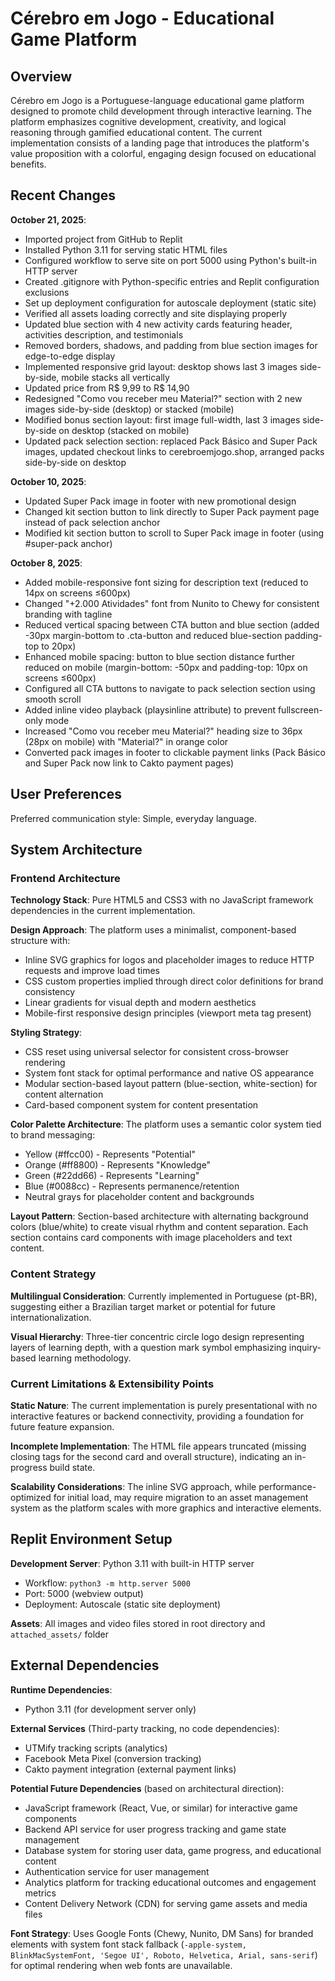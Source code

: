 # Cérebro em Jogo - Educational Game Platform

## Overview

Cérebro em Jogo is a Portuguese-language educational game platform designed to promote child development through interactive learning. The platform emphasizes cognitive development, creativity, and logical reasoning through gamified educational content. The current implementation consists of a landing page that introduces the platform's value proposition with a colorful, engaging design focused on educational benefits.

## Recent Changes

**October 21, 2025**:
- Imported project from GitHub to Replit
- Installed Python 3.11 for serving static HTML files
- Configured workflow to serve site on port 5000 using Python's built-in HTTP server
- Created .gitignore with Python-specific entries and Replit configuration exclusions
- Set up deployment configuration for autoscale deployment (static site)
- Verified all assets loading correctly and site displaying properly
- Updated blue section with 4 new activity cards featuring header, activities description, and testimonials
- Removed borders, shadows, and padding from blue section images for edge-to-edge display
- Implemented responsive grid layout: desktop shows last 3 images side-by-side, mobile stacks all vertically
- Updated price from R$ 9,99 to R$ 14,90
- Redesigned "Como vou receber meu Material?" section with 2 new images side-by-side (desktop) or stacked (mobile)
- Modified bonus section layout: first image full-width, last 3 images side-by-side on desktop (stacked on mobile)
- Updated pack selection section: replaced Pack Básico and Super Pack images, updated checkout links to cerebroemjogo.shop, arranged packs side-by-side on desktop

**October 10, 2025**:
- Updated Super Pack image in footer with new promotional design
- Changed kit section button to link directly to Super Pack payment page instead of pack selection anchor
- Modified kit section button to scroll to Super Pack image in footer (using #super-pack anchor)

**October 8, 2025**:
- Added mobile-responsive font sizing for description text (reduced to 14px on screens ≤600px)
- Changed "+2.000 Atividades" font from Nunito to Chewy for consistent branding with tagline
- Reduced vertical spacing between CTA button and blue section (added -30px margin-bottom to .cta-button and reduced blue-section padding-top to 20px)
- Enhanced mobile spacing: button to blue section distance further reduced on mobile (margin-bottom: -50px and padding-top: 10px on screens ≤600px)
- Configured all CTA buttons to navigate to pack selection section using smooth scroll
- Added inline video playback (playsinline attribute) to prevent fullscreen-only mode
- Increased "Como vou receber meu Material?" heading size to 36px (28px on mobile) with "Material?" in orange color
- Converted pack images in footer to clickable payment links (Pack Básico and Super Pack now link to Cakto payment pages)

## User Preferences

Preferred communication style: Simple, everyday language.

## System Architecture

### Frontend Architecture

**Technology Stack**: Pure HTML5 and CSS3 with no JavaScript framework dependencies in the current implementation.

**Design Approach**: The platform uses a minimalist, component-based structure with:
- Inline SVG graphics for logos and placeholder images to reduce HTTP requests and improve load times
- CSS custom properties implied through direct color definitions for brand consistency
- Linear gradients for visual depth and modern aesthetics
- Mobile-first responsive design principles (viewport meta tag present)

**Styling Strategy**: 
- CSS reset using universal selector for consistent cross-browser rendering
- System font stack for optimal performance and native OS appearance
- Modular section-based layout pattern (blue-section, white-section) for content alternation
- Card-based component system for content presentation

**Color Palette Architecture**: The platform uses a semantic color system tied to brand messaging:
- Yellow (#ffcc00) - Represents "Potential"
- Orange (#ff8800) - Represents "Knowledge"
- Green (#22dd66) - Represents "Learning"
- Blue (#0088cc) - Represents permanence/retention
- Neutral grays for placeholder content and backgrounds

**Layout Pattern**: Section-based architecture with alternating background colors (blue/white) to create visual rhythm and content separation. Each section contains card components with image placeholders and text content.

### Content Strategy

**Multilingual Consideration**: Currently implemented in Portuguese (pt-BR), suggesting either a Brazilian target market or potential for future internationalization.

**Visual Hierarchy**: Three-tier concentric circle logo design representing layers of learning depth, with a question mark symbol emphasizing inquiry-based learning methodology.

### Current Limitations & Extensibility Points

**Static Nature**: The current implementation is purely presentational with no interactive features or backend connectivity, providing a foundation for future feature expansion.

**Incomplete Implementation**: The HTML file appears truncated (missing closing tags for the second card and overall structure), indicating an in-progress build state.

**Scalability Considerations**: The inline SVG approach, while performance-optimized for initial load, may require migration to an asset management system as the platform scales with more graphics and interactive elements.

## Replit Environment Setup

**Development Server**: Python 3.11 with built-in HTTP server
- Workflow: `python3 -m http.server 5000`
- Port: 5000 (webview output)
- Deployment: Autoscale (static site deployment)

**Assets**: All images and video files stored in root directory and `attached_assets/` folder

## External Dependencies

**Runtime Dependencies**: 
- Python 3.11 (for development server only)

**External Services** (Third-party tracking, no code dependencies):
- UTMify tracking scripts (analytics)
- Facebook Meta Pixel (conversion tracking)
- Cakto payment integration (external payment links)

**Potential Future Dependencies** (based on architectural direction):
- JavaScript framework (React, Vue, or similar) for interactive game components
- Backend API service for user progress tracking and game state management
- Database system for storing user data, game progress, and educational content
- Authentication service for user management
- Analytics platform for tracking educational outcomes and engagement metrics
- Content Delivery Network (CDN) for serving game assets and media files

**Font Strategy**: Uses Google Fonts (Chewy, Nunito, DM Sans) for branded elements with system font stack fallback (`-apple-system, BlinkMacSystemFont, 'Segoe UI', Roboto, Helvetica, Arial, sans-serif`) for optimal rendering when web fonts are unavailable.